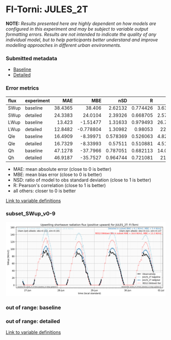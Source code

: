 # FI-Torni: JULES_2T

**NOTE:** *Results presented here are highly dependent on how models are configured in this experiment and may be subject to variable output formatting errors. Results are not intended to indicate the quality of any individual model, but to help participants better understand and improve modelling approaches in different urban environments.*

### Submitted metadata

- [Baseline](JULES_2T_FI-Torni_baseline_attrs.md)
- [Detailed](JULES_2T_FI-Torni_detailed_attrs.md)

### Error metrics

| flux   | experiment   |     MAE |        MBE |      nSD |        R |      5th |     95th |    RMSE |    cRMSE |      AMBE |     1-nSD |       1-R |   nSkewness |   nKurtosis |   Overlap |
|:-------|:-------------|--------:|-----------:|---------:|---------:|---------:|---------:|--------:|---------:|----------:|----------:|----------:|------------:|------------:|----------:|
| SWup   | baseline     | 38.4365 |  38.406    | 2.62132  | 0.774426 |  3.63835 | 146.093  | 65.8241 | 1.95225  | 38.406    | 1.62132   | 0.225574  |    2.57991  |    4.52054  |  0.219534 |
| SWup   | detailed     | 24.3383 |  24.0104   | 2.39326  | 0.668705 |  2.57239 | 127.389  | 56.7545 | 1.87801  | 24.0104   | 1.39326   | 0.331295  |    3.83201  |    7.31018  |  0.156142 |
| LWup   | baseline     | 13.423  |  -1.51477  | 1.31633  | 0.979493 | 26.7936  |  31.6867 | 19.2864 | 0.392494 |  1.51477  | 0.316325  | 0.0205075 |    0.337132 |    0.555267 |  0.156709 |
| LWup   | detailed     | 12.8482 |  -0.778804 | 1.30982  | 0.98053  | 22.849   |  35.2399 | 18.7973 | 0.383394 |  0.778804 | 0.309816  | 0.01947   |    0.681035 |    0.956769 |  0.142007 |
| Qle    | baseline     | 16.4909 |  -8.39971  | 0.578369 | 0.526063 |  4.82311 |  25.2519 | 28.2279 | 0.852052 |  8.39971  | 0.421631  | 0.473937  |    0.255461 |    0.557939 |  0.31704  |
| Qle    | detailed     | 16.7329 |  -8.33993  | 0.57511  | 0.510881 |  4.51613 |  26.3879 | 28.5123 | 0.862048 |  8.33993  | 0.42489   | 0.489119  |    0.232016 |    0.496739 |  0.287852 |
| Qh     | baseline     | 47.1278 | -37.7966   | 0.787051 | 0.682113 | 14.0309  |  60.151  | 64.4413 | 0.738739 | 37.7966   | 0.21295   | 0.317887  |    0.330235 |    0.505687 |  0.470916 |
| Qh     | detailed     | 46.9187 | -35.7527   | 0.964744 | 0.721081 | 21.656   |  22.9069 | 63.0144 | 0.734448 | 35.7527   | 0.0352575 | 0.278919  |    0.317194 |    0.416873 |  0.4869   |

 - MAE: mean absolute error (close to 0 is better)
 - MBE: mean bias error (close to 0 is better)
 - NSD: ratio of model to obs standard deviation (close to 1 is better)
 - R: Pearson's correlation (close to 1 is better)
 - all others: closer to 0 is better

[Link to variable definitions](../modelattrs/variable_definitions.md)

### <a name="subset_swup_v0-9"></a>subset_SWup_v0-9
[![JULES_2T_FI-Torni_subset_SWup_v0-9.png](JULES_2T_FI-Torni_subset_SWup_v0-9.png)](JULES_2T_FI-Torni_subset_SWup_v0-9.png)

### out of range: baseline


### out of range: detailed



[Link to variable definitions](../modelattrs/variable_definitions.md)

